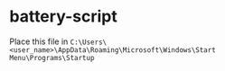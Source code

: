 # battery-script

Place this file in `C:\Users\<user_name>\AppData\Roaming\Microsoft\Windows\Start Menu\Programs\Startup`